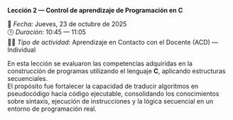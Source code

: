 **Lección 2 — Control de aprendizaje de Programación en C**

📅 *Fecha:* Jueves, 23 de octubre de 2025  
🕒 *Duración:* 10:45 — 11:05  
👨‍🏫 *Tipo de actividad:* Aprendizaje en Contacto con el Docente (ACD) — Individual  

En esta lección se evaluaron las competencias adquiridas en la construcción de programas utilizando el lenguaje **C**, aplicando estructuras secuenciales.  
El propósito fue fortalecer la capacidad de traducir algoritmos en pseudocódigo hacia código ejecutable, consolidando los conocimientos sobre sintaxis, ejecución de instrucciones y la lógica secuencial en un entorno de programación real.

